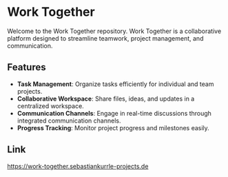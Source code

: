 # Work Together

Welcome to the Work Together repository. Work Together is a collaborative platform designed to streamline teamwork, project management, and communication.

## Features

- **Task Management**: Organize tasks efficiently for individual and team projects.
- **Collaborative Workspace**: Share files, ideas, and updates in a centralized workspace.
- **Communication Channels**: Engage in real-time discussions through integrated communication channels.
- **Progress Tracking**: Monitor project progress and milestones easily.


## Link
https://work-together.sebastiankurrle-projects.de
